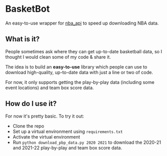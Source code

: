 # BasketBot

An easy-to-use wrapper for [nba_api](https://github.com/swar/nba_api) to speed up downloading NBA data. 

## What is it?
People sometimes ask where they can get up-to-date basketball data, so I thought I would clean some of my code & share it. 

The idea is to build an **easy-to-use** library which people can use to download high-quality, up-to-date data with just a line or two of code.

For now, it only supports getting the play-by-play data (including some event locations) and team box score data. 

## How do I use it?
For now it's pretty basic. To try it out:
- Clone the repo
- Set up a virtual environment using `requirements.txt`
- Activate the virtual environment
- Run `python download_pbp_data.py 2020 2021` to download the 2020-21 and 2021-22 play-by-play and team box score data.
